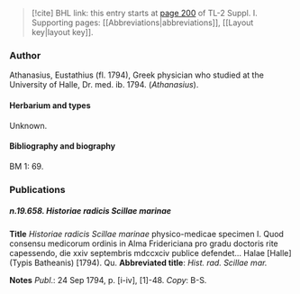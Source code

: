 > [!cite] BHL link: this entry starts at [page 200](https://www.biodiversitylibrary.org/item/103858#page/212/mode/1up) of TL-2 Suppl. I.
> Supporting pages: [[Abbreviations|abbreviations]], [[Layout key|layout key]].

### Author

Athanasius, Eustathius (fl. 1794), Greek physician who studied at the University of Halle, Dr. med. ib. 1794. (*Athanasius*).

#### Herbarium and types

Unknown.

#### Bibliography and biography

BM 1: 69.

### Publications

##### n.19.658. Historiae radicis Scillae marinae

**Title**
*Historiae radicis Scillae marinae* physico-medicae specimen I. Quod consensu medicorum ordinis in Alma Fridericiana pro gradu doctoris rite capessendo, die xxiv septembris mdccxciv publice defendet... Halae \[Halle\] (Typis Batheanis) \[1794). Qu.
**Abbreviated title**: *Hist. rad. Scillae mar.*

**Notes**
*Publ*.: 24 Sep 1794, p. \[i-iv\], \[1\]-48. *Copy*: B-S.

